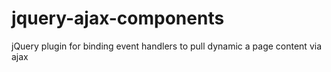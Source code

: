 # jquery-ajax-components
jQuery plugin for binding event handlers to pull dynamic a page content via ajax
